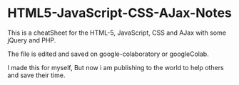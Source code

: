 # HTML5-JavaScript-CSS-AJax-Notes
This is a cheatSheet for the HTML-5, JavaScript, CSS and AJax with some jQuery and PHP.

The file is edited and saved on google-colaboratory or googleColab.

I made this for myself, But now i am publishing to the world to help others and save their time.
